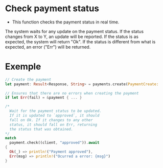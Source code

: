 # Check payment status


 - This function checks the payment status in real time.

The system waits for any update on the payment status.
If the status changes from X to Y, an update will be reported. 
If the status is as expected, the system will return "Ok". 
If the status is different from what is expected, 
an error ("Err") will be returned.

# Exemple

```rust
// Create the payment
let payment: Result<Response, String> = payments.create(PaymentCreate::Pix(payment::PixCreate { ... })).await;
 
// Ensures that there are no errors when creating the payment
if let Err(fail) = &payment { ... }

/* 
  Wait for the payment status to be updated. 
  If it is updated to `approved`, it should
  fall on Ok. If it changes to any other
  status, it should fall on Err, returning
  the status that was obtained.
*/
match
  payment.check((client, "approved")).await
{
  Ok(_) => println!("Payment approved"),
  Err(msg) => println!("Ocurred a error: {msg}") 
}
```